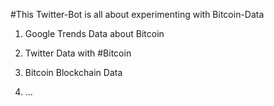 #This Twitter-Bot is all about experimenting with Bitcoin-Data

1. Google Trends Data about Bitcoin


2. Twitter Data with #Bitcoin


3. Bitcoin Blockchain Data


4. ...
